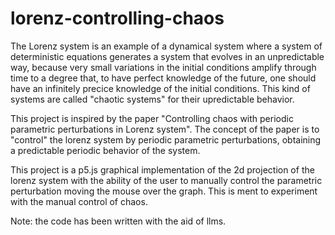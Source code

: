 # lorenz-controlling-chaos
The Lorenz system is an example of a dynamical system where a system of deterministic equations generates a system that evolves in an unpredictable way, because very small variations in the initial conditions amplify through time to a degree that, to have perfect knowledge of the future, one should have an infinitely precice knowledge of the initial conditions.
This kind of systems are called "chaotic systems" for their upredictable behavior.

This project is inspired by the paper "Controlling chaos with periodic parametric perturbations in Lorenz system".
The concept of the paper is to "control" the lorenz system by periodic parametric perturbations, obtaining a predictable periodic behavior of the system.

This project is a p5.js graphical implementation of the 2d projection of the lorenz system with the ability of the user to manually control the parametric perturbation moving the mouse over the graph.
This is ment to experiment with the manual control of chaos.

Note: the code has been written with the aid of llms.
